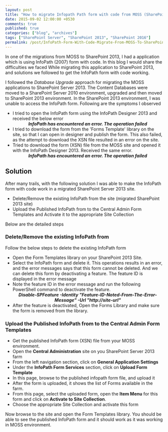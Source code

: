 ```yaml
---
layout: post
title: "How to migrate Infopath Path form with code from MOSS (SharePoint 2007) to SharePoint Server 2013"
date: 2015-09-02 12:00:00 +0530
comments: true
published: true
categories: ["blog", "archives"]
tags: ["SharePoint Server", "SharePoint 2013", "SharePoint 2016"]
permalink: /post/InfoPath-Form-With-Code-Migrate-From-MOSS-To-SharePoint2013
---
```

<!-- more -->
<p>In one of the migrations from MOSS to SharePoint 2013, I had a application which is using InfoPath (2007) form with code. In this blog I would share the difficulties we faced While migrating this application to SharePoint 2013, and solutions we followed to get the InfoPath form with code working.</p>
<p>I followed the <em>Database Upgrade</em> approach for migrating the MOSS applications to SharePoint Server 2013. The Content Databases were moved to a SharePoint Server 2010 environment, upgraded and then moved to SharePoint 2013 environment. In the SharePoint 2013 environment, I was unable to access the InfoPath form. Following are the symptoms I observed</p>
<ul class="spd-ul">
<li>I tried to open the InfoPath form using the InfoPath Designer 2013 and received the below error<br /><center><em><strong>InfoPath has encountered an error. The operation failed</strong></em></center></li>
<li>I tried to download the form from the 'Forms Template' library on the site, so that I can open in designer and publish the form. This also failed, as the attempt to download the XSN file resulted in an error on the site.</li>
<li>Tried to download the form (XSN) file from the MOSS site and opened it with the InfoPath Designer 2013. Received the same error.<br /><center><em><strong>InfoPath has encountered an error. The operation failed</strong></em></center></li>
</ul>
<h2>Solution</h2>
<p>After many trails, with the following solution I was able to make the InfoPath form with code work in a migrated SharePoint Server 2013 site.</p>
<ul class="spd-ul">
<li>Delete/Remove the existing InfoPath from the site (migrated SharePoint 2013 site)</li>
<li>Upload the Published InfoPath from to the Central Admin Form Templates and Activate it to the appropriate Site Collection</li>
</ul>
<p>Below are the detailed steps</p>
<h3>Delete/Remove the existing InfoPath from</h3>
<p>Follow the below steps to delete the existing InfoPath form</p>
<ul class="spd-ul">
<li>Open the Form Templates library on your SharePoint 2013 Site.</li>
<li>Select the InfoPath form and delete it. This operations results in an error, and the error messages says that this form cannot be deleted. And we can delete this form by deactivating a feature. The feature ID is displayed in the error message</li>
<li>Note the feature ID in the error message and run the following PowerShell command to deactivate the feature.<center><em><strong>Disable-SPFeature -Identity "Feature-ID-Noted-From-The-Error-Message" -Url "http://site-url"</strong></em></center></li>
<li>After the feature is deactivated, Open the Forms Library and make sure the form is removed from the library.</li>
</ul>
<h3>Upload the Published InfoPath from to the Central Admin Form Templates</h3>
<ul class="spd-ul">
<li>Get the published InfoPath form (XSN) file from your MOSS environment.</li>
<li>Open the <strong>Central Administration</strong> site on you SharePoint Server 2013 farm</li>
<li>From the left navigation section, click on <strong>General Application Settings</strong></li>
<li>Under the <strong>InfoPath Form Services</strong> section, click on <strong>Upload Form Template</strong></li>
<li>In this page, browse to the published infopath form file, and upload it</li>
<li>After the form is uploaded, it shows the list of Forms available in the farm.</li>
<li>From this page, select the uploaded form, open the <strong>Item Menu</strong> for this form and click on <strong>Activate to Site Collection</strong>.</li>
<li>Choose the appropriate Site Collection and activate this form</li>
</ul>
<p>Now browse to the site and open the Form Templates library. You should be able to see the published InfoPath form and it should work as it was working in MOSS environment.</p>
